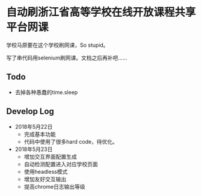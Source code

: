 # 自动刷浙江省高等学校在线开放课程共享平台网课

学校马原要在这个学校刷网课，So stupid。

写了串代码用selenium刷网课。文档之后再补吧……

## Todo
- 去掉各种愚蠢的time.sleep

## Develop Log
- 2018年5月22日
    - 完成基本功能
    - 代码中使用了很多hard code，待优化。
- 2018年5月23日
    - 增加交互界面配置生成
    - 自动检测配置进入对应学校页面
    - 使用headless模式
    - 增加友好交互输出
    - 提高chrome日志输出等级